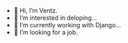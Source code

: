 - 👋 Hi, I’m Ventz.
- 👀 I’m interested in deloping...
- 🌱 I’m currently working with Django...
- 💞️ I’m looking for a job.

<!---
oleg1995petrov/oleg1995petrov is a ✨ special ✨ repository because its `README.md` (this file) appears on your GitHub profile.
You can click the Preview link to take a look at your changes.
--->
